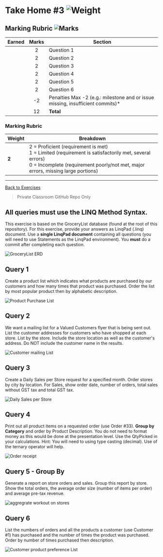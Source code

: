 # Take Home #3 ![Weight](https://img.shields.io/badge/Weight-5%25-blue)

## Marking Rubric ![Marks](https://img.shields.io/badge/Total%20Marks-12-blueviolet)

| Earned  | Marks | Section                           |
| :-----: | :---: | --------------------------------- |
|   |   2   | Question 1    |
|   |   2   | Question 2    |
|   |   2   | Question 3    |
|   |   2   | Question 4    |
|   |   2   | Question 5    |
|   |   2   | Question 6    |
|   |  -2   | Penalties Max -2 (e.g.: milestone and or issue missing, insufficient commits)* |
|   |  12   | **Total** |


### Marking Rubric

| Weight | Breakdown |
| ----   | --------- |
| **2** | 2 = Proficient (requirement is met)<br />1 = Limited (requirement is satisfactorily met, several errors)<br />0 = Incomplete (requirement poorly/not met, major errors, missing large portions) |

----

[Back to Exercises](../ReadMe.md)

> Private Classroom GitHub Repo Only

## All queries must use the LINQ Method Syntax.
This exercise is based on the GroceryList database (found at the root of this repository). For this exercise, provide your answers as LinqPad (.linq) document. Use a **single LinqPad document** containing all questions (you will need to use Statements as the LinqPad environment). You **must** do a commit after completing each question.

![GroceryList ERD](./grocerylist_erd.png)

## Query 1

Create a product list which indicates what products are purchased by our customers and how many times that product was purchased. Order the list by most popular product then by alphabetic description.

![Product Purchase List](./q1.png)

## Query 2

We want a mailing list for a Valued Customers flyer that is being sent out. List the customer addresses for customers who have shopped at each store. List by the store. Include the store location as well as the customer's address. Do NOT include the customer name in the results.

![Customer mailing List](./q2.png)

## Query 3

Create a Daily Sales per Store request for a specified month. Order stores by city by location. For Sales, show order date, number of orders, total sales without GST tax and total GST tax.

![Daily Sales per Store](./q3.png)

## Query 4

Print out all product items on a requested order (use Order #33). **Group by Category** and order by Product Description. You do not need to format money as this would be done at the presentation level. Use the QtyPicked in your calculations. Hint: You will need to using type casting (decimal). Use of the ternary operator will help.

![Order receipt](./q4.png)

## Query 5 - Group By

Generate a report on store orders and sales. Group this report by store. Show the total orders, the average order size (number of items per order) and average pre-tax revenue.

![aggregrate workout on stores](./q5.png)

## Query 6 

List the numbers of orders and all the products a customer (use Customer #1) has purchased and the number of times the product was purchased. Order by number of times purchased then description.

![Customer product preference List](./q6.png)